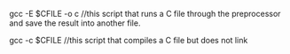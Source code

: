 gcc -E $CFILE -o c //this script that runs a C file through the preprocessor and save the result into another file.

gcc -c $CFILE  //this script that compiles a C file but does not link

